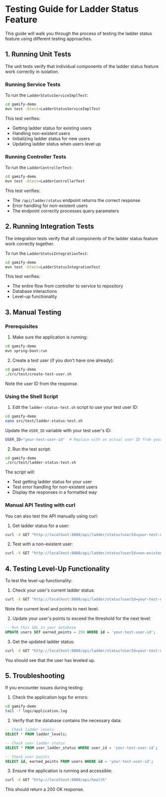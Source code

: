 # Testing Guide for Ladder Status Feature

This guide will walk you through the process of testing the ladder status feature using different testing approaches.

## 1. Running Unit Tests

The unit tests verify that individual components of the ladder status feature work correctly in isolation.

### Running Service Tests

To run the `LadderStatusServiceImplTest`:

```bash
cd gamify-demo
mvn test -Dtest=LadderStatusServiceImplTest
```

This test verifies:
- Getting ladder status for existing users
- Handling non-existent users
- Initializing ladder status for new users
- Updating ladder status when users level up

### Running Controller Tests

To run the `LadderControllerTest`:

```bash
cd gamify-demo
mvn test -Dtest=LadderControllerTest
```

This test verifies:
- The `/api/ladder/status` endpoint returns the correct response
- Error handling for non-existent users
- The endpoint correctly processes query parameters

## 2. Running Integration Tests

The integration tests verify that all components of the ladder status feature work correctly together.

To run the `LadderStatusIntegrationTest`:

```bash
cd gamify-demo
mvn test -Dtest=LadderStatusIntegrationTest
```

This test verifies:
- The entire flow from controller to service to repository
- Database interactions
- Level-up functionality

## 3. Manual Testing

### Prerequisites

1. Make sure the application is running:

```bash
cd gamify-demo
mvn spring-boot:run
```

2. Create a test user (if you don't have one already):

```bash
cd gamify-demo
./src/test/create-test-user.sh
```

Note the user ID from the response.

### Using the Shell Script

1. Edit the `ladder-status-test.sh` script to use your test user ID:

```bash
cd gamify-demo
nano src/test/ladder-status-test.sh
```

Update the `USER_ID` variable with your test user's ID:

```bash
USER_ID="your-test-user-id"  # Replace with an actual user ID from your database
```

2. Run the test script:

```bash
cd gamify-demo
./src/test/ladder-status-test.sh
```

The script will:
- Test getting ladder status for your user
- Test error handling for non-existent users
- Display the responses in a formatted way

### Manual API Testing with curl

You can also test the API manually using curl:

1. Get ladder status for a user:

```bash
curl -X GET "http://localhost:8080/api/ladder/status?userId=your-test-user-id"
```

2. Test with a non-existent user:

```bash
curl -X GET "http://localhost:8080/api/ladder/status?userId=non-existent-user"
```

## 4. Testing Level-Up Functionality

To test the level-up functionality:

1. Check your user's current ladder status:

```bash
curl -X GET "http://localhost:8080/api/ladder/status?userId=your-test-user-id"
```

Note the current level and points to next level.

2. Update your user's points to exceed the threshold for the next level:

```sql
-- Run this SQL in your database
UPDATE users SET earned_points = 250 WHERE id = 'your-test-user-id';
```

3. Get the updated ladder status:

```bash
curl -X GET "http://localhost:8080/api/ladder/status?userId=your-test-user-id"
```

You should see that the user has leveled up.

## 5. Troubleshooting

If you encounter issues during testing:

1. Check the application logs for errors:

```bash
cd gamify-demo
tail -f logs/application.log
```

2. Verify that the database contains the necessary data:

```sql
-- Check ladder levels
SELECT * FROM ladder_levels;

-- Check user ladder status
SELECT * FROM user_ladder_status WHERE user_id = 'your-test-user-id';

-- Check user points
SELECT id, earned_points FROM users WHERE id = 'your-test-user-id';
```

3. Ensure the application is running and accessible:

```bash
curl -X GET "http://localhost:8080/api/health"
```

This should return a 200 OK response.
